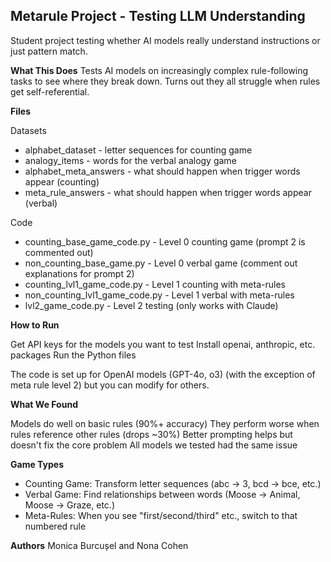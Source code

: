 ## Metarule Project - Testing LLM Understanding
Student project testing whether AI models really understand instructions or just pattern match.

__What This Does__
Tests AI models on increasingly complex rule-following tasks to see where they break down. Turns out they all struggle when rules get self-referential.

__Files__

Datasets

 - alphabet_dataset - letter sequences for counting game
 - analogy_items - words for the verbal analogy game
 - alphabet_meta_answers - what should happen when trigger words appear (counting)
 - meta_rule_answers - what should happen when trigger words appear (verbal)

Code

 - counting_base_game_code.py - Level 0 counting game (prompt 2 is commented out)
 - non_counting_base_game.py - Level 0 verbal game (comment out explanations for prompt 2)
 - counting_lvl1_game_code.py - Level 1 counting with meta-rules
 - non_counting_lvl1_game_code.py - Level 1 verbal with meta-rules
 - lvl2_game_code.py - Level 2 testing (only works with Claude)

__How to Run__

Get API keys for the models you want to test
Install openai, anthropic, etc. packages
Run the Python files

The code is set up for OpenAI models (GPT-4o, o3) (with the exception of meta rule level 2) but you can modify for others.

__What We Found__

Models do well on basic rules (90%+ accuracy)
They perform worse when rules reference other rules (drops ~30%)
Better prompting helps but doesn't fix the core problem
All models we tested had the same issue

__Game Types__
 - Counting Game: Transform letter sequences (abc → 3, bcd → bce, etc.)
 - Verbal Game: Find relationships between words (Moose → Animal, Moose → Graze, etc.)
 - Meta-Rules: When you see "first/second/third" etc., switch to that numbered rule

__Authors__
Monica Burcușel and Nona Cohen
